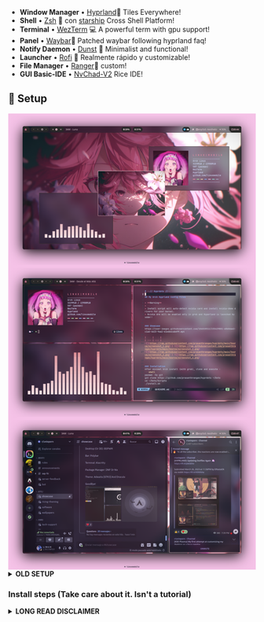 - **Window Manager** • [Hyprland](https://github.com/hyprwm/Hyprland)🎨 Tiles
  Everywhere!
- **Shell** • [Zsh](https://www.zsh.org) 🐚 con
  [starship](https://github.com/starship/starship) Cross Shell Platform!
- **Terminal** • [WezTerm](https://github.com/wez/wezterm) 💻 A powerful term
  with gpu support!
- **Panel** • [Waybar](https://aur.archlinux.org/packages/waybar-hyprland-git)🍧
  Patched waybar following hyprland faq!
- **Notify Daemon** • [Dunst](https://github.com/dunst-project/dunst) 🍃
  Minimalist and functional!
- **Launcher** • [Rofi](https://github.com/davatorium/rofi) 🚀 Realmente rápido
  y customizable!
- **File Manager** • [Ranger](https://github.com/ranger/ranger)🔖 custom!
- **GUI Basic-IDE** • [NvChad-V2](https://github.com/linuxmobile/nvchad-v2) Rice
  IDE!

## 🌸 Setup

<img align="center" src="/assets/r-unixporn.webp">

<details>
<summary><b>OLD SETUP</b></summary>

<img align="center" src="https://i.imgur.com/QopB79H.png">
[GRUVxYRLAND](https://github.com/linuxmobile/hyprland-dots/tree/Gruvland)
</details>

### Install steps (Take care about it. Isn't a tutorial)

<details>

[Read Spanish Detailed Guide Here](https://aprendiendoaprogramar.netlify.app/configurando-hyprland-y-wayland/)

<summary><b>LONG READ DISCLAIMER</b></summary>

## INSTALLATION (Arch Based Only)

##### First of all, this is a cute disclaimer. All of this settings are installed in Artix and in wayland only! I don't know how it work in other distro.

<div align="left">

<details>
<summary><h3>Hyprland Stuff</h3></summary>

###### To get started, let's make sure we have all the necessary prerequisites. In this case, I'm using Paru as the AUR helper, but keep in mind that your system may require a different approach.

- Installation using paru

```sh
## Hyprland Stuff
paru -S hyprland-git hyprpicker-git waybar-hyprland-git \
dunst nwg-look wf-recorder wlogout wlsunset
```

</details>

<details>
<summary><h3>Dependencies</h3></summary>

- Installation using paru

```sh
## Dependencies
paru -S colord ffmpegthumbnailer gnome-keyring grimblast-git gtk-engine-murrine \
imagemagick kvantum pamixer playerctl polkit-kde-agent qt5-quickcontrols        \
qt5-quickcontrols2 qt5-wayland qt6-wayland sway-bg ttf-font-awesome tumbler     \
ttf-jetbrains-mono ttf-icomoon-feather xdg-desktop-portal-hyprland-git xdotool  \
xwaylandvideobridge-cursor-mode-2-git cliphist qt5-imageformats qt5ct
```

</details>

<details>
<summary><h3>Apps & More</h3></summary>

```sh
## CLI & Tools
paru -S btop cava neofetch noise-suppression-for-voice   \
rofi-lbonn-wayland-git rofi-emoji starship zsh viewnior
```

```sh
## Browser & File Explorer
paru -S brave-bin file-roller noto-fonts noto-fonts-cjk  \
noto-fonts-emoji thunar thunar-archive-plugin
```

```sh
# VSCode
paru -S code code-features code-marketplace
```

```sh
# Theme Based
paru -S catppuccin-gtk-theme papirus-icon-theme sddm-git swaylock-effects-git
```

```sh
# Pipewire & OBS
paru -S obs-studio-rc ffmpeg-obs cef-minimal-obs-rc-bin   \
pipewire pipewire-alsa pipewire-audio pipewire-pulse      \
pipewire-jack wireplumber gst-plugin-pipewire pavucontrol
```

</details>

</div>

<div align="left">

<details>
<summary><h3>DOTFILES</h3></summary>

###### To get started, let's make sure we have all the necessary prerequisites. In this case, I'm using Paru as the AUR helper, but keep in mind that your system may require a different approach.

```sh
git clone https://github.com/linuxmobile/hyprland-dots $HOME/Downloads/hyprland-dots/
cd $HOME/Downloads/hyprland-dots/
rsync -avxHAXP --exclude '.git*' .* ~/
```

</details>
</div>

## Credits

_Beauty community: [r/unixporn](https://www.reddit.com/r/unixporn)._

**©** _Artist who make Wallpapers, graphics and more_

**©** _All of mantainers of this amazing and opensource tools :3_

---

© [Owl4ce](https://github.com/owl4ce) © [Ilham25](https://github.com/ilham25) ©
[Siduck](https://github.com/siduck) © [NvChad](https://github.com/NvChad) ©
[Rxyhn](https://github.com/rxyhn) © [AmitGold](https://github.com/AmitGolden)
